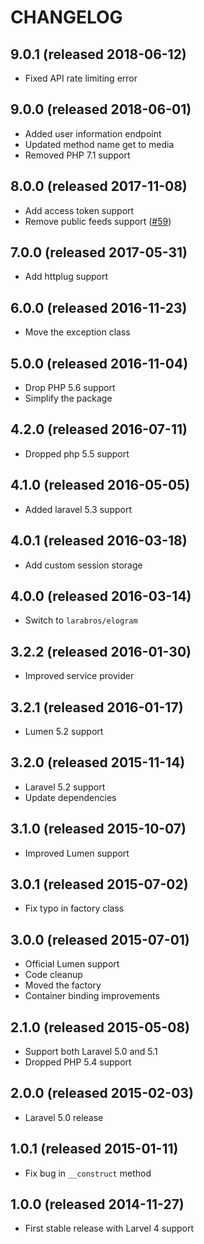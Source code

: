 # CHANGELOG

## 9.0.1 (released 2018-06-12)

- Fixed API rate limiting error

## 9.0.0 (released 2018-06-01)

- Added user information endpoint
- Updated method name get to media
- Removed PHP 7.1 support

## 8.0.0 (released 2017-11-08)

- Add access token support
- Remove public feeds support ([#59](https://github.com/vinkla/instagram/issues/59))

## 7.0.0 (released 2017-05-31)

- Add httplug support

## 6.0.0 (released 2016-11-23)

- Move the exception class

## 5.0.0 (released 2016-11-04)

- Drop PHP 5.6 support
- Simplify the package

## 4.2.0 (released 2016-07-11)

- Dropped php 5.5 support

## 4.1.0 (released 2016-05-05)

- Added laravel 5.3 support

## 4.0.1 (released 2016-03-18)

- Add custom session storage

## 4.0.0 (released 2016-03-14)

- Switch to `larabros/elogram`

## 3.2.2 (released 2016-01-30)

- Improved service provider

## 3.2.1 (released 2016-01-17)

- Lumen 5.2 support

## 3.2.0 (released 2015-11-14)

- Laravel 5.2 support
- Update dependencies

## 3.1.0 (released 2015-10-07)

- Improved Lumen support

## 3.0.1 (released 2015-07-02)

- Fix typo in factory class

## 3.0.0 (released 2015-07-01)

- Official Lumen support
- Code cleanup
- Moved the factory
- Container binding improvements

## 2.1.0 (released 2015-05-08)

- Support both Laravel 5.0 and 5.1
- Dropped PHP 5.4 support

## 2.0.0 (released 2015-02-03)

- Laravel 5.0 release

## 1.0.1 (released 2015-01-11)

- Fix bug in `__construct` method

## 1.0.0 (released 2014-11-27)

- First stable release with Larvel 4 support
